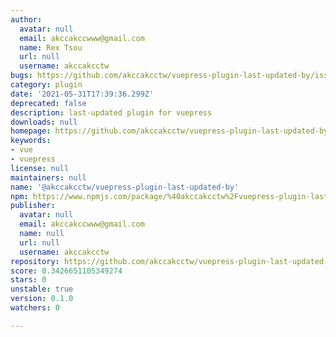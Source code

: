 ```yaml
---
author:
  avatar: null
  email: akccakccwww@gmail.com
  name: Rex Tsou
  url: null
  username: akccakcctw
bugs: https://github.com/akccakcctw/vuepress-plugin-last-updated-by/issues
category: plugin
date: '2021-05-31T17:39:36.299Z'
deprecated: false
description: last-updated plugin for vuepress
downloads: null
homepage: https://github.com/akccakcctw/vuepress-plugin-last-updated-by#readme
keywords:
- vue
- vuepress
license: null
maintainers: null
name: '@akccakcctw/vuepress-plugin-last-updated-by'
npm: https://www.npmjs.com/package/%40akccakcctw%2Fvuepress-plugin-last-updated-by
publisher:
  avatar: null
  email: akccakccwww@gmail.com
  name: null
  url: null
  username: akccakcctw
repository: https://github.com/akccakcctw/vuepress-plugin-last-updated-by
score: 0.3426651105349274
stars: 0
unstable: true
version: 0.1.0
watchers: 0

---
```


